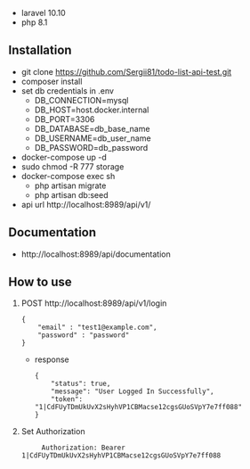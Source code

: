  - laravel 10.10
 - php 8.1
## Installation

- git clone https://github.com/Sergii81/todo-list-api-test.git
- composer install
- set db credentials in .env
  - DB_CONNECTION=mysql
  - DB_HOST=host.docker.internal
  - DB_PORT=3306
  - DB_DATABASE=db_base_name
  - DB_USERNAME=db_user_name
  - DB_PASSWORD=db_password
- docker-compose up -d
- sudo chmod -R 777 storage
- docker-compose exec sh
    - php artisan migrate
    - php artisan db:seed
- api url http://localhost:8989/api/v1/


## Documentation

- http://localhost:8989/api/documentation

## How to use

1. POST http://localhost:8989/api/v1/login

       {
           "email" : "test1@example.com",
           "password" : "password"
       }
   - response

         {
             "status": true,
             "message": "User Logged In Successfully",
             "token": "1|CdFUyTDmUkUvX2sHyhVP1CBMacse12cgsGUoSVpY7e7ff088"
         }

2. Set Authorization
   
            Authorization: Bearer 1|CdFUyTDmUkUvX2sHyhVP1CBMacse12cgsGUoSVpY7e7ff088
